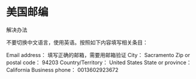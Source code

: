 # 美国邮编

解决办法

不要切换中文语言，使用英语。按照如下内容填写相关条目：

Email address： 填写正确的邮箱，需要用邮箱验证
City： Sacramento
Zip or postal code： 94203
Country/Territory： United States
State or province： California
Business phone： 0013602923672
